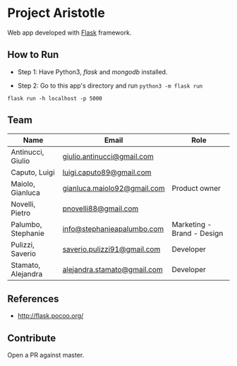 # Project Aristotle

Web app developed with [Flask](http://flask.pocoo.org/) framework. 

## How to Run

- Step 1: Have Python3, *flask* and *mongodb* installed.

- Step 2: Go to this app's directory and run `python3 -m flask run`

```
flask run -h localhost -p 5000
```


## Team

| Name          | Email | Role |
| ------------- | ------------- | ------------- |
| Antinucci, Giulio | giulio.antinucci@gmail.com ||
| Caputo, Luigi | luigi.caputo89@gmail.com ||
| Maiolo, Gianluca | gianluca.maiolo92@gmail.com | Product owner |
| Novelli, Pietro | pnovelli88@gmail.com ||
| Palumbo, Stephanie | info@stephanieapalumbo.com | Marketing - Brand - Design |
| Pulizzi, Saverio | saverio.pulizzi91@gmail.com | Developer |
| Stamato, Alejandra | alejandra.stamato@gmail.com | Developer |

## References

- http://flask.pocoo.org/


## Contribute
Open a PR against master.
